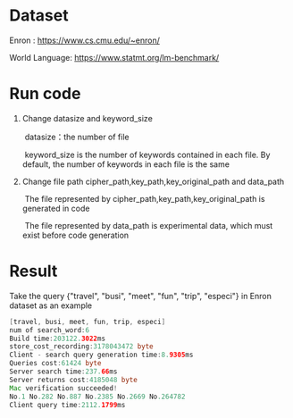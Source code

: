 # Dataset

Enron : https://www.cs.cmu.edu/~enron/

World Language: https://www.statmt.org/lm-benchmark/

# Run code

1. Change datasize and keyword_size

   ​	datasize：the number of file

   ​	keyword_size is the number of keywords contained in each file. By default, the number of keywords in each file is the same

2. Change file path cipher_path,key_path,key_original_path and data_path

   ​	The file represented by cipher_path,key_path,key_original_path is generated in code

   ​	The file represented by data_path is experimental data, which must exist before code generation

# Result

Take the query {"travel", "busi", "meet", "fun", "trip", "especi"} in Enron dataset as an example

```java
[travel, busi, meet, fun, trip, especi]
num of search_word:6
Build time:203122.3022ms
store_cost_recording:3178043472 byte
Client - search query generation time:8.9305ms
Queries cost:61424 byte
Server search time:237.66ms
Server returns cost:4185048 byte
Mac verification succeeded!
No.1 No.282 No.887 No.2385 No.2669 No.264782 
Client query time:2112.1799ms
```

